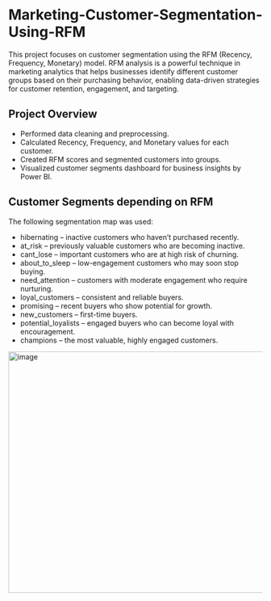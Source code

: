 # Marketing-Customer-Segmentation-Using-RFM
This project focuses on customer segmentation using the RFM (Recency, Frequency, Monetary) model. RFM analysis is a powerful technique in marketing analytics that helps businesses identify different customer groups based on their purchasing behavior, enabling data-driven strategies for customer retention, engagement, and targeting.
## Project Overview
- Performed data cleaning and preprocessing.
- Calculated Recency, Frequency, and Monetary values for each customer.
- Created RFM scores and segmented customers into groups.
- Visualized customer segments dashboard for business insights by Power BI.
## Customer Segments depending on RFM
The following segmentation map was used:
- hibernating – inactive customers who haven’t purchased recently.
- at_risk – previously valuable customers who are becoming inactive.
- cant_lose – important customers who are at high risk of churning.
- about_to_sleep – low-engagement customers who may soon stop buying.
- need_attention – customers with moderate engagement who require nurturing.
- loyal_customers – consistent and reliable buyers.
- promising – recent buyers who show potential for growth.
- new_customers – first-time buyers.
- potential_loyalists – engaged buyers who can become loyal with encouragement.
- champions – the most valuable, highly engaged customers.


<img width="864" height="478" alt="image" src="https://github.com/user-attachments/assets/2ceab421-6324-4766-bdf0-a1856b383815" />
